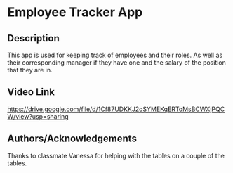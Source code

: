 # Employee Tracker App

## Description
This app is used for keeping track of employees and their roles. As well as their corresponding manager if they have one and the salary of the position that they are in.

## Video Link 
https://drive.google.com/file/d/1Cf87UDKKJ2oSYMEKqERToMsBCWXjPQCW/view?usp=sharing

## Authors/Acknowledgements
Thanks to classmate Vanessa for helping with the tables on a couple of the tables.